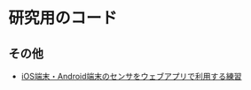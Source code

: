 # 研究用のコード

## その他

* [iOS端末・Android端末のセンサをウェブアプリで利用する練習](https://github.com/taroyabuki/sensor-html-tutorial)
